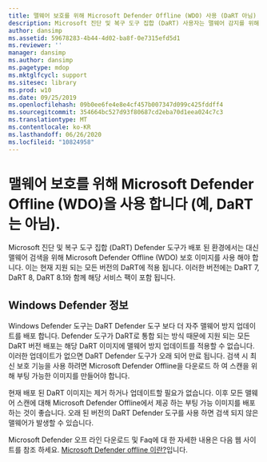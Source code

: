 ```yaml
---
title: 맬웨어 보호를 위해 Microsoft Defender Offline (WDO) 사용 (DaRT 아님)
description: Microsoft 진단 및 복구 도구 집합 (DaRT) 사용자는 맬웨어 감지를 위해 Microsoft Defender Offline (WDO)을 사용 해야 합니다.
author: dansimp
ms.assetid: 59678283-4b44-4d02-ba8f-0e7315efd5d1
ms.reviewer: ''
manager: dansimp
ms.author: dansimp
ms.pagetype: mdop
ms.mktglfcycl: support
ms.sitesec: library
ms.prod: w10
ms.date: 09/25/2019
ms.openlocfilehash: 09b0ee6fe4e8e4cf457b007347d099c425fddff4
ms.sourcegitcommit: 354664bc527d93f80687cd2eba70d1eea024c7c3
ms.translationtype: MT
ms.contentlocale: ko-KR
ms.lasthandoff: 06/26/2020
ms.locfileid: "10824958"
---
```

<!-- was:
# Microsoft Diagnostics and Recovery Toolset (DaRT) users should use Microsoft Defender Offline (WDO) for malware detection-->
# 맬웨어 보호를 위해 Microsoft Defender Offline (WDO)을 사용 합니다 (예, DaRT는 아님).

Microsoft 진단 및 복구 도구 집합 (DaRT) Defender 도구가 배포 된 환경에서는 대신 맬웨어 검색을 위해 Microsoft Defender Offline (WDO) 보호 이미지를 사용 해야 합니다. 이는 현재 지원 되는 모든 버전의 DaRT에 적용 됩니다. 이러한 버전에는 DaRT 7, DaRT 8, DaRT 8.1와 함께 해당 서비스 팩이 포함 됩니다.

## Windows Defender 정보


Windows Defender 도구는 DaRT Defender 도구 보다 더 자주 맬웨어 방지 업데이트를 배포 합니다. Defender 도구가 DaRT로 통합 되는 방식 때문에 지원 되는 모든 DaRT 버전 배포는 해당 DaRT 이미지에 맬웨어 방지 업데이트를 적용할 수 없습니다. 이러한 업데이트가 없으면 DaRT Defender 도구가 오래 되어 만료 됩니다. 검색 시 최신 보호 기능을 사용 하려면 Microsoft Defender Offline을 다운로드 하 여 스캔을 위해 부팅 가능한 이미지를 만들어야 합니다.

현재 배포 된 DaRT 이미지는 제거 하거나 업데이트할 필요가 없습니다. 이후 모든 맬웨어 스캔에 대해 Microsoft Defender Offline에서 제공 하는 부팅 가능 이미지를 배포 하는 것이 좋습니다. 오래 된 버전의 DaRT Defender 도구를 사용 하면 검색 되지 않은 맬웨어가 발생할 수 있습니다.

Microsoft Defender 오프 라인 다운로드 및 Faq에 대 한 자세한 내용은 다음 웹 사이트를 참조 하세요. [Microsoft Defender offline 이란?](https://go.microsoft.com/fwlink/p/?LinkId=394127)입니다.

 

 





